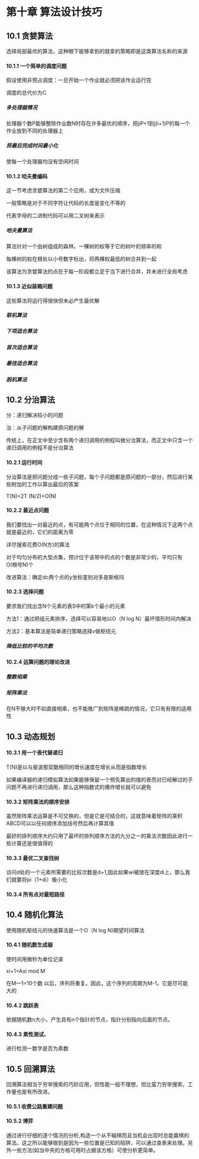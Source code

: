 # 第十章  算法设计技巧

## 10.1  贪婪算法

选择局部最优的算法，这种眼下能够拿到的就拿的策略即是这类算法名称的来源

#### 10.1.1  一个简单的调度问题

假设使用非预占调度：一旦开始一个作业就必须把该作业运行完

调度的总代价为C

##### 多处理器情况

处理器个数P能够整除作业数N时存在许多最优的顺序，把jiP+1到j(i+1)P的每一个作业放到不同的处理器上

##### 将最后完成时间最小化

使每一个处理器均没有空闲时间

#### 10.1.2  哈夫曼编码

这一节考虑贪婪算法的第二个应用，成为文件压缩

一般策略是对于不同字符让代码的长度是变化不等的

代表字母的二进制代码可以用二叉树来表示

##### 哈夫曼算法

算法针对一个由树组成的森林。一棵树的权等于它的树叶的频率的和

每棵树的权在根处以小号数字标出，将两棵权最低的树合并到一起

该算法为贪婪算法的点在于每一阶段都立足于当下进行合并，并未进行全局考虑

#### 10.1.3  近似装箱问题

这些算法将运行得很快但未必产生最优解

##### 联机算法

##### 下项适合算法

##### 首次适合算法

##### 最佳适合算法

##### 脱机算法

## 10.2  分治算法

分：递归解决较小的问题

治：从子问题的解构建原问题的解

传统上，在正文中至少含有两个递归调用的例程叫做分治算法，而正文中只含一个递归调用的例程不是分治算法

#### 10.2.1  运行时间

分治算法是把问题分成一些子问题，每个子问题都是原问题的一部分，然后进行某些附加的工作以算出最后的答案

T(N)=2T (N/2)+O(N)

#### 10.2.2  最近点问题

我们要找出一对最近的点，有可能两个点位于相同的位置，在这种情况下这两个点就是最近的，它们的距离为零

详尽搜索花费O(N方)的算法

对于均匀分布的大型点集，预计位于该带中的点的个数是非常少的，平均只有O(根号N)个

改进算法：确定dc两个点的y坐标差别对多是斯格玛

#### 10.2.3  选择问题

要求我们找出含N个元素的表S中的第k个最小的元素

方法1：通过把组元素排序，选择可以容易地以O（N log N）最坏情形时间内解决

方法2：基本算法是简单递归策略选择v做枢纽元

##### 降低比较的平均次数

#### 10.2.4  运算问题的理论改进

##### 整数相乘

##### 矩阵乘法

在N不够大时不如直接相乘，也不能推广到矩阵是稀疏的情况，它只有有限的适用性

## 10.3  动态规划

#### 10.3.1   用一个表代替递归

T(N)是以与斐波那契数相同的增长速度在增长从而是指数增长

如果编译器的递归模拟算法如果能够保留一个预先算出的值的表而对已经解过的子问题不再进行递归调用，那么这种指数式的爆炸增长就可以避免

#### 10.3.2  矩阵乘法的顺序安排

虽然矩阵乘法运算是不可交换的，但是它是可结合的，这就意味着矩阵的乘积ABCD可以以任何顺序添加括号然后再计算其值

最好的排列顺序大约只用了最坏的排列顺序方法的九分之一的乘法次数因此进行一些计算还是很值得的

#### 10.3.3  最优二叉查找树

访问d处的一个元素所需要的比较次数是d+1,因此如果wi被放在深度di上，那么我们就要将pi（1+di）极小化

#### 10.3.4  所有点对最短路径

## 10.4  随机化算法

使用随机枢纽元的快速算法是一个O（N log N)期望时间算法

#### 10.4.1  随机数生成器

使时间用微秒为单位记录

xi+1=Axi mod M

在M—1=10个数 以后，序列将重复。因此，这个序列的周期为M-1，它是尽可能大的

#### 10.4.2  跳跃表

依据随机数n大小，产生具有n个指针的节点，指针分别指向后面的节点。

#### 10.4.3  素性测试、

进行检测一数字是否为素数

## 10.5  回溯算法

回溯算法相当于穷举搜索的巧妙应用，但性能一般不理想，但比蛮力穷举搜索，工作量也是有所改进。

#### 10.5.1  收费公路重建问题

#### 10.5.2  博弈

通过进行仔细的逐个情况的分析,构造一个从不输棋而且当机会出现时总能赢棋的算法。这之所以能够做到是因为一些位置是已知的陷阱，可以通过查表来处理。另外一些方法(如当中央的方格可用时占据该方格）可使分析更简单。
